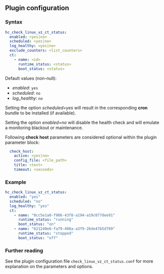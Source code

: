 ## Plugin configuration

### Syntax

```yaml
hc_check_linux_vz_ct_status:
  enabled: <yes|no>
  scheduled: <yes|no>
  log_healthy: <yes|no>
  exclude_counters: <list_counters>
  ct:
    - name: <id>
      runtime_status: <status>
      boot_status: <status>
```

Default values (non-null):
* *enabled*: `yes`
* *scheduled*: `no`
* *log_healthy*: `no`

Setting the option *scheduled=yes* will result in the corresponding **cron** bundle to be installed (if available).

Setting the option *enabled=no* will disable the health check and will emulate a monitoring blackout or maintenance.

Following **check host** parameters are considered optional within the plugin parameter block:

```yaml
  check_host:
    active: <yes|no>
    config_file: <file_path>
    title: <text>
    timeout: <seconds>
```

### Example

```yaml
hc_check_linux_vz_ct_status:
  enabled: "yes"
  scheduled: "no"    
  log_healthy: "yes"
  ct:
    - name: "0cc5e1a0-f986-43f8-a194-a19c077dee91"
      runtime_status: "running"
      boot_status: "on"
    - name: "621240e6-fa79-406a-a3f9-26de47b5d789"
      runtime_status: "stopped"
      boot_status: "off"
```

### Further reading

See the plugin configuration file `check_linux_vz_ct_status.conf` for more explanation on the parameters and options.
